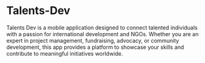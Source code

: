 # Talents-Dev

Talents Dev is a mobile application designed to connect talented individuals with a passion for international development and NGOs. Whether you are an expert in project management, fundraising, advocacy, or community development, this app provides a platform to showcase your skills and contribute to meaningful initiatives worldwide.
